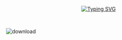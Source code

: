 <p align="center">
  <a href="https://git.io/typing-svg">
    <img src="https://readme-typing-svg.demolab.com?font=Poppins&weight=500&size=28&pause=1000&color=FFC107&center=true&repeat=false&width=435&lines=Bienvenido+a+nuestro+proyecto;Grano+de+Oro" alt="Typing SVG">
  </a>
</p>

<br/>

![download](https://github.com/ProyectoFinalHenry/ProyectoFinalHenry/assets/142262743/87ae2799-b0ce-4500-a093-577b3171b1ae)
